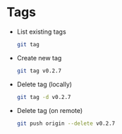 # Tags

- List existing tags
    ```bash
    git tag
    ```

- Create new tag
    ```bash
    git tag v0.2.7
    ```

- Delete tag (locally)
    ```bash
    git tag -d v0.2.7
    ```

- Delete tag (on remote)
    ```bash
    git push origin --delete v0.2.7
    ```

